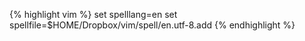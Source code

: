{% highlight vim %}
set spelllang=en
set spellfile=$HOME/Dropbox/vim/spell/en.utf-8.add
{% endhighlight %}
